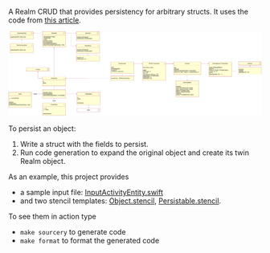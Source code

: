 A Realm CRUD that provides persistency for arbitrary structs. It uses the code from [this article](https://medium.com/@gonzalezreal/using-realm-with-value-types-b69947741e8b).

![UML](uml.png)

To persist an object:

1. Write a struct with the fields to persist. 
2. Run code generation to expand the original object and create its twin Realm object.

As an example, this project provides 

- a sample input file: [InputActivityEntity.swift](https://github.com/j4n0/CRUD/blob/master/sources/main/crud/InputActivityEntity.swift)
- and two stencil templates: [Object.stencil](https://github.com/j4n0/CRUD/blob/master/sourcery/output/Object.generated.swift), [Persistable.stencil](https://github.com/j4n0/CRUD/blob/master/sourcery/templates/Persistable.stencil).

To see them in action type
- `make sourcery` to generate code
- `make format` to format the generated code 
